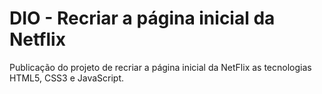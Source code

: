 # DIO - Recriar a página inicial da Netflix

Publicação do projeto de recriar a página inicial da NetFlix as tecnologias  HTML5, CSS3 e JavaScript.
